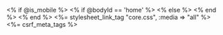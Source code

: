 
<% if @is_mobile %>
    <% if @bodyId == 'home' %>
        <meta name="viewport" content="width=1600" />
    <% else %>
        <meta name="viewport" content="width=1120" />
    <% end %>
<% end %>
<%= stylesheet_link_tag "core.css", :media => "all" %>
<%= csrf_meta_tags %>
